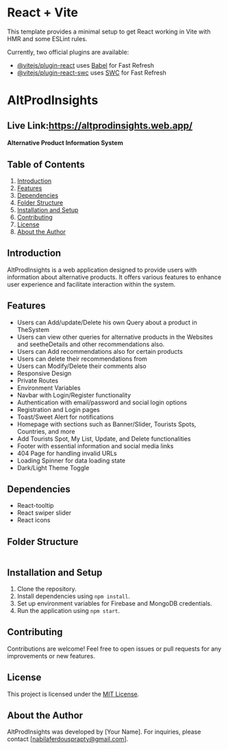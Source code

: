 # React + Vite

This template provides a minimal setup to get React working in Vite with HMR and some ESLint rules.

Currently, two official plugins are available:

- [@vitejs/plugin-react](https://github.com/vitejs/vite-plugin-react/blob/main/packages/plugin-react/README.md) uses [Babel](https://babeljs.io/) for Fast Refresh
- [@vitejs/plugin-react-swc](https://github.com/vitejs/vite-plugin-react-swc) uses [SWC](https://swc.rs/) for Fast Refresh
# AltProdInsights
## Live Link:https://altprodinsights.web.app/
#### Alternative Product Information System

## Table of Contents
1. [Introduction](#introduction)
2. [Features](#features)
3. [Dependencies](#dependencies)
4. [Folder Structure](#folder-stracture)
5. [Installation and Setup](#installation-and-setup)
6. [Contributing](#contributing)
7. [License](#license)
8. [About the Author](#about-the-author)


## Introduction
AltProdInsights is a web application designed to provide users with information about alternative products. It offers various features to enhance user experience and facilitate interaction within the system.

## Features
-  Users can Add/update/Delete his own Query about a product in TheSystem
- Users can view other queries for alternative products in the Websites
 and seetheDetails and other recommendations also.
 - Users can Add recommendations also for certain products
 - Users can delete their recommendations from
 - Users can Modify/Delete their comments also
- Responsive Design
- Private Routes
- Environment Variables
- Navbar with Login/Register functionality
- Authentication with email/password and social login options
- Registration and Login pages
- Toast/Sweet Alert for notifications
- Homepage with sections such as Banner/Slider, Tourists Spots, Countries, and more
- Add Tourists Spot, My List, Update, and Delete functionalities
- Footer with essential information and social media links
- 404 Page for handling invalid URLs
- Loading Spinner for data loading state
- Dark/Light Theme Toggle


## Dependencies
- React-tooltip
- React swiper slider
- React icons
## Folder Structure
```

```

## Installation and Setup
1. Clone the repository.
2. Install dependencies using `npm install`.
3. Set up environment variables for Firebase and MongoDB credentials.
4. Run the application using `npm start`.

## Contributing
Contributions are welcome! Feel free to open issues or pull requests for any improvements or new features.

## License
This project is licensed under the [MIT License](LICENSE).

## About the Author
AltProdInsights was developed by [Your Name]. For inquiries, please contact [nabilaferdousprapty@gmail.com].

